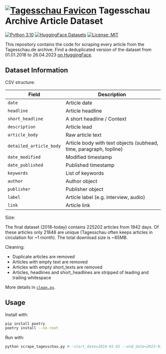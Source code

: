 <!-- Add title image -->

# [![Tagesschau Favicon](https://www.tagesschau.de/favicon.ico)](https://www.tagesschau.de/)  Tagesschau Archive Article Dataset

[![Python 3.10](https://img.shields.io/badge/python-3.10-blue.svg?style=flat)](https://www.python.org/downloads/release/python-360/)
[![HuggingFace Datasets](https://img.shields.io/badge/huggingface-datasets-orange.svg?style=flat)](https://huggingface.co/datasets/bjoernp/tagesschau-2018-2023)
[![License: MIT](https://img.shields.io/badge/License-MIT-yellow.svg)](https://opensource.org/licenses/MIT)

This repository contains the code for scraping every article
from the Tagesschau.de archive. Find a deduplicated version of the dataset
from 01.01.2018 to 26.04.2023 [on HuggingFace](https://huggingface.co/datasets/bjoernp/tagesschau-2018-2023).

## Dataset Information

CSV structure:

| Field                   | Description                                                        |
|-------------------------|--------------------------------------------------------------------|
| `date`                  | Article date                                                       |
| `headline`              | Article headline                                                   |
| `short_headline`        | A short headline / Context                                         |
| `description`           | Article lead                                                       |
| `article_body`          | Raw article text                                                   |
| `detailed_article_body` | Article body with text objects (subhead, time, paragraph, topline) |
| `date_modified`         | Modified timestamp                                                 |
| `date_published`        | Published timestamp                                                |
| `keywords`              | List of keywords                                                   |
| `author`                | Author object                                                      |
| `publisher`             | Publisher object                                                   |
| `label`                 | Article label (e.g. interview, audio)<br/>                         |    
| `link`                  | Article link                                                       | 

Size:

The final dataset (2018-today) contains 225202 articles from 1942 days. Of these articles only
21848 are unique (Tagesschau often keeps articles in circulation for ~1 month). The total download
size is ~65MB.

Cleaning:

- Duplicate articles are removed
- Articles with empty text are removed
- Articles with empty short_texts are removed
- Articles, headlines and short_headlines are stripped of leading and trailing whitespace

More details in [`clean.py`](./clean.py).

## Usage

Install with:

```bash
pip install poetry
poetry install --no-root
```

Run with:

```bash
python scrape_tagesschau.py #--start_date=2018-01-01 --end_date=2023-01-01 --output=tagesschau.csv
```